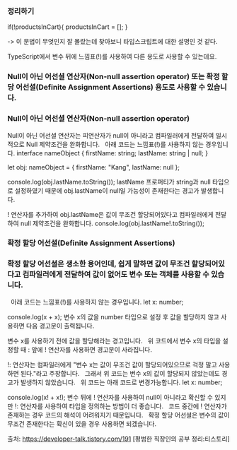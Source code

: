 ### 정리하기

if(!productsInCart){
	productsInCart = [];
}

-> 이 문법이 무엇인지 잘 몰랐는데 찾아보니 타입스크립트에 대한 설명인 것 같다. 

TypeScript에서 변수 뒤에 느낌표(!)를 사용하여 다른 용도로 사용할 수 있는데요.
 
### Null이 아닌 어선셜 연산자(Non-null assertion operator) 또는 확정 할당 어선셜(Definite Assignment Assertions) 용도로 사용할 수 있습니다.

### Null이 아닌 어선셜 연산자(Non-null assertion operator)
Null이 아닌 어선셜 연산자는 피연산자가 null이 아니라고 컴파일러에게 전달하여 일시적으로 Null 제약조건을 완화합니다.
 
아래 코드는 느낌표(!)를 사용하지 않는 경우입니다.
interface nameObject {
  firstName: string;
  lastName: string | null;
}

let obj: nameObject = {
  firstName: "Kang",
  lastName: null
};

console.log(obj.lastName.toString());
lastName 프로퍼티가 string과 null 타입으로 설정하였기 때문에 obj.lastName이 null일 가능성이 존재한다는 경고가 발생합니다.

! 연산자를 추가하여 obj.lastName은 값이 무조건 할당되어있다고 컴파일러에게 전달하여 null 제약조건을 완화합니다.
console.log(obj.lastName!.toString());
### 확정 할당 어선셜(Definite Assignment Assertions)
### 확정 할당 어선셜은 생소한 용어인데, 쉽게 말하면 값이 무조건 할당되어있다고 컴파일러에게 전달하여 값이 없어도 변수 또는 객체를 사용할 수 있습니다.
 
아래 코드는 느낌표(!)를 사용하지 않는 경우입니다.
let x: number;

console.log(x + x);
변수 x의 값을 number 타입으로 설정 후 값을 할당하지 않고 사용하면 다음 경고문이 출력됩니다.

변수 x를 사용하기 전에 값을 할당해라는 경고입니다.
 
위 코드에서 변수 x의 타입을 설정할 때 : 앞에 ! 연산자를 사용하면 경고문이 사라집니다.

!: 연산자는 컴파일러에게 "변수 x는 값이 무조건 값이 할당되어있으므로 걱정 말고 사용하면 된다."라고 주장합니다.
 
그래서 위 코드는 변수 x의 값이 할당되지 않았는데도 경고가 발생하지 않았습니다.
 
위 코드는 아래 코드로 변경가능합니다.
let x: number;

console.log(x! + x!);
변수 뒤에 ! 연산자를 사용하여 null이 아니라고 확신할 수 있지만 !: 연산자를 사용하여 타입을 정의하는 방법이 더 좋습니다.
 
코드 중간에 ! 연산자가 존재하는 경우 코드의 해석이 어려워지기 때문입니다.
 
확정 할당 어선셜은 변수의 값이 무조건 존재한다는 확신이 있을 경우 사용하면 되겠습니다.

출처: https://developer-talk.tistory.com/191 [평범한 직장인의 공부 정리:티스토리]
